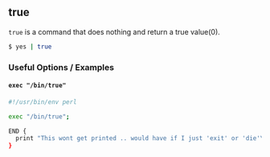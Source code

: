 ---
---

true
--

`true` is a command that does nothing and return a true value(0). 

~~~ bash
$ yes | true

~~~

<!--more-->

### Useful Options / Examples

#### `exec "/bin/true"`


~~~ bash
#!/usr/bin/env perl

exec "/bin/true";

END {
  print "This wont get printed .. would have if I just 'exit' or 'die'\n";
}
~~~ 
